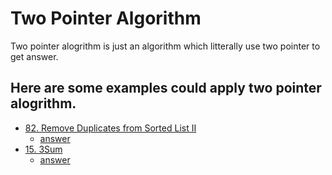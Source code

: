 # Two Pointer Algorithm

Two pointer alogrithm is just an algorithm which litterally use two pointer to get answer.

## Here are some examples could apply two pointer alogrithm.
- [82. Remove Duplicates from Sorted List II](https://leetcode.com/problems/remove-duplicates-from-sorted-list-ii/description/)
    - [answer](https://github.com/cmj-dev/alogStudy/blob/master/leetCode/82.py)
- [15. 3Sum](https://leetcode.com/problems/3sum/description/)
    - [answer](https://github.com/cmj-dev/alogStudy/blob/master/leetCode/15.py)